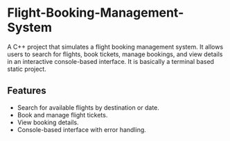 # Flight-Booking-Management-System

A C++ project that simulates a flight booking management system. It allows users to search for flights, book tickets, manage bookings, and view details in an interactive console-based interface. It is basically a terminal based static project.

## Features
- Search for available flights by destination or date.
- Book and manage flight tickets.
- View booking details.
- Console-based interface with error handling.
